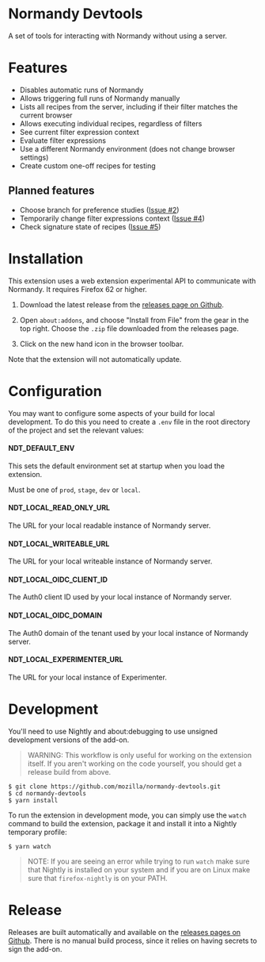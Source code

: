 # Normandy Devtools

A set of tools for interacting with Normandy without using a server.

# Features

* Disables automatic runs of Normandy
* Allows triggering full runs of Normandy manually
* Lists all recipes from the server, including if their filter matches the current browser
* Allows executing individual recipes, regardless of filters
* See current filter expression context
* Evaluate filter expressions
* Use a different Normandy environment (does not change browser settings)
* Create custom one-off recipes for testing

## Planned features

* Choose branch for preference studies ([Issue #2](https://github.com/mozilla/normandy-devtools/issues/2))
* Temporarily change filter expressions context ([Issue #4](https://github.com/mozilla/normandy-devtools/issues/4))
* Check signature state of recipes  ([Issue #5](https://github.com/mozilla/normandy-devtools/issues/5))

# Installation

This extension uses a web extension experimental API to communicate with
Normandy. It requires Firefox 62 or higher.

1. Download the latest release from the [releases page on
   Github](https://github.com/mozilla/normandy-devtools/releases).

2. Open `about:addons`, and choose "Install from File" from the gear in the top
   right. Choose the `.zip` file downloaded from  the releases page.

3. Click on the new hand icon in the browser toolbar.

Note that the extension will not automatically update.

# Configuration

You may want to configure some aspects of your build for local development.
To do this you need to create a `.env` file in the root directory of the 
project and set the relevant values:

#### NDT_DEFAULT_ENV

This sets the default environment set at startup when you load the 
extension.

Must be one of `prod`, `stage`, `dev` or `local`. 

#### NDT_LOCAL_READ_ONLY_URL

The URL for your local readable instance of Normandy server.

#### NDT_LOCAL_WRITEABLE_URL

The URL for your local writeable instance of Normandy server.

#### NDT_LOCAL_OIDC_CLIENT_ID

The Auth0 client ID used by your local instance of Normandy server.

#### NDT_LOCAL_OIDC_DOMAIN

The Auth0 domain of the tenant used by your local instance of Normandy 
server.

#### NDT_LOCAL_EXPERIMENTER_URL

The URL for your local instance of Experimenter.

# Development

You'll need to use Nightly and about:debugging to use unsigned development
versions of the add-on.

> WARNING: This workflow is only useful for working on the extension itself.
> If you aren't working on the code yourself, you should get a release build
> from above.

```
$ git clone https://github.com/mozilla/normandy-devtools.git
$ cd normandy-devtools
$ yarn install
```

To run the extension in development mode, you can simply use the `watch` command to
build the extension, package it and install it into a Nightly temporary profile:

```
$ yarn watch
```

> NOTE: If you are seeing an error while trying to run `watch` make sure that Nightly
> is installed on your system and if you are on Linux make sure that `firefox-nightly`
> is on your PATH.

# Release

Releases are built automatically and available on the
[releases pages on Github](https://github.com/mozilla/normandy-devtools/releases).
There is no manual build process, since it relies on having secrets to sign the add-on.
